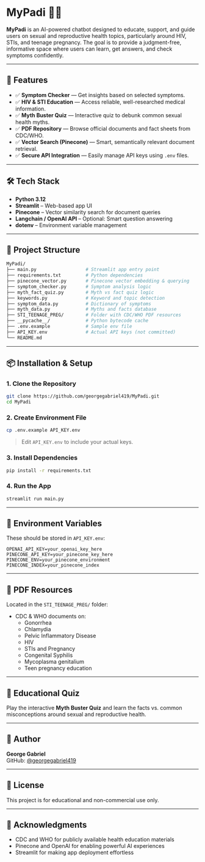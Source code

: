 # MyPadi 🤖💬

**MyPadi** is an AI-powered chatbot designed to educate, support, and guide users on sexual and reproductive health topics, particularly around HIV, STIs, and teenage pregnancy. The goal is to provide a judgment-free, informative space where users can learn, get answers, and check symptoms confidently.

---

## 🚀 Features

- ✅ **Symptom Checker** — Get insights based on selected symptoms.
- ✅ **HIV & STI Education** — Access reliable, well-researched medical information.
- ✅ **Myth Buster Quiz** — Interactive quiz to debunk common sexual health myths.
- ✅ **PDF Repository** — Browse official documents and fact sheets from CDC/WHO.
- ✅ **Vector Search (Pinecone)** — Smart, semantically relevant document retrieval.
- ✅ **Secure API Integration** — Easily manage API keys using `.env` files.

---

## 🛠️ Tech Stack

- **Python 3.12**
- **Streamlit** – Web-based app UI
- **Pinecone** – Vector similarity search for document queries
- **Langchain / OpenAI API** – Optional: Smart question answering
- **dotenv** – Environment variable management

---

## 📁 Project Structure

```bash
MyPadi/
├── main.py                  # Streamlit app entry point
├── requirements.txt         # Python dependencies
├── pinecone_vector.py       # Pinecone vector embedding & querying
├── symptom_checker.py       # Symptom analysis logic
├── myth_fact_quiz.py        # Myth vs fact quiz logic
├── keywords.py              # Keyword and topic detection
├── symptom_data.py          # Dictionary of symptoms
├── myth_data.py             # Myths and facts database
├── STI_TEENAGE_PREG/        # Folder with CDC/WHO PDF resources
├── __pycache__/             # Python bytecode cache
├── .env.example             # Sample env file
├── API_KEY.env              # Actual API keys (not committed)
└── README.md
```

---

## 📦 Installation & Setup

### 1. Clone the Repository

```bash
git clone https://github.com/georgegabriel419/MyPadi.git
cd MyPadi
```

### 2. Create Environment File

```bash
cp .env.example API_KEY.env
```

> Edit `API_KEY.env` to include your actual keys.

### 3. Install Dependencies

```bash
pip install -r requirements.txt
```

### 4. Run the App

```bash
streamlit run main.py
```

---

## 🔐 Environment Variables

These should be stored in `API_KEY.env`:

```env
OPENAI_API_KEY=your_openai_key_here
PINECONE_API_KEY=your_pinecone_key_here
PINECONE_ENV=your_pinecone_environment
PINECONE_INDEX=your_pinecone_index
```

---

## 📄 PDF Resources

Located in the `STI_TEENAGE_PREG/` folder:

- CDC & WHO documents on:
  - Gonorrhea
  - Chlamydia
  - Pelvic Inflammatory Disease
  - HIV
  - STIs and Pregnancy
  - Congenital Syphilis
  - Mycoplasma genitalium
  - Teen pregnancy education

---

## 🧠 Educational Quiz

Play the interactive **Myth Buster Quiz** and learn the facts vs. common misconceptions around sexual and reproductive health.

---

## 👤 Author

**George Gabriel**  
GitHub: [@georgegabriel419](https://github.com/georgegabriel419)

---

## 📃 License

This project is for educational and non-commercial use only.  

---

## 🙏 Acknowledgments

- CDC and WHO for publicly available health education materials  
- Pinecone and OpenAI for enabling powerful AI experiences  
- Streamlit for making app deployment effortless
